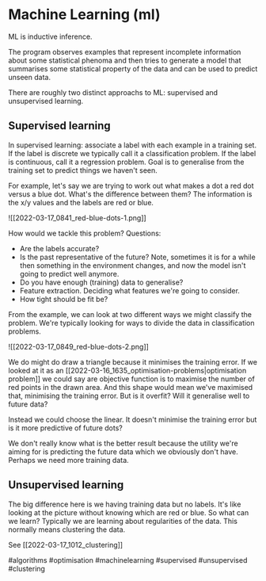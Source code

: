 # Machine Learning (ml)

ML is inductive inference.

The program observes examples that represent incomplete information about some statistical phenoma and then tries to generate a model that summarises some statistical property of the data and can be used to predict unseen data.

There are roughly two distinct approachs to ML: supervised and unsupervised learning.

## Supervised learning

In supervised learning: associate a label with each example in a training set. If the label is discrete we typically call it a classification problem. If the label is continuous, call it a regression problem. Goal is to generalise from the training set to predict things we haven't seen.

For example, let's say we are trying to work out what makes a dot a red dot versus a blue dot. What's the difference between them? The information is the x/y values and the labels are red or blue.

![[2022-03-17_0841_red-blue-dots-1.png]]

How would we tackle this problem? Questions:

- Are the labels accurate?
- Is the past representative of the future? Note, sometimes it is for a while then something in the environment changes, and now the model isn't going to predict well anymore.
- Do you have enough (training) data to generalise?
- Feature extraction. Deciding what features we're going to consider.
- How tight should be fit be?

From the example, we can look at two different ways we might classify the problem. We're typically looking for ways to divide the data in classification problems.

![[2022-03-17_0849_red-blue-dots-2.png]]

We do might do draw a triangle because it minimises the training error. If we looked at it as an [[2022-03-16_1635_optimisation-problems|optimisation problem]] we could say are objective function is to maximise the number of red points in the drawn area. And this shape would mean we've maximised that, minimising the training error. But is it overfit? Will it generalise well to future data?

Instead we could choose the linear. It doesn't minimise the training error but is it more predictive of future dots?

We don't really know what is the better result because the utility we're aiming for is predicting the future data which we obviously don't have. Perhaps we need more training data.

## Unsupervised learning

The big difference here is we having training data but no labels. It's like looking at the picture without knowing which are red or blue. So what can we learn? Typically we are learning about regularities of the data. This normally means clustering the data.

See [[2022-03-17_1012_clustering]]


#algorithms
#optimisation
#machinelearning
#supervised
#unsupervised
#clustering
